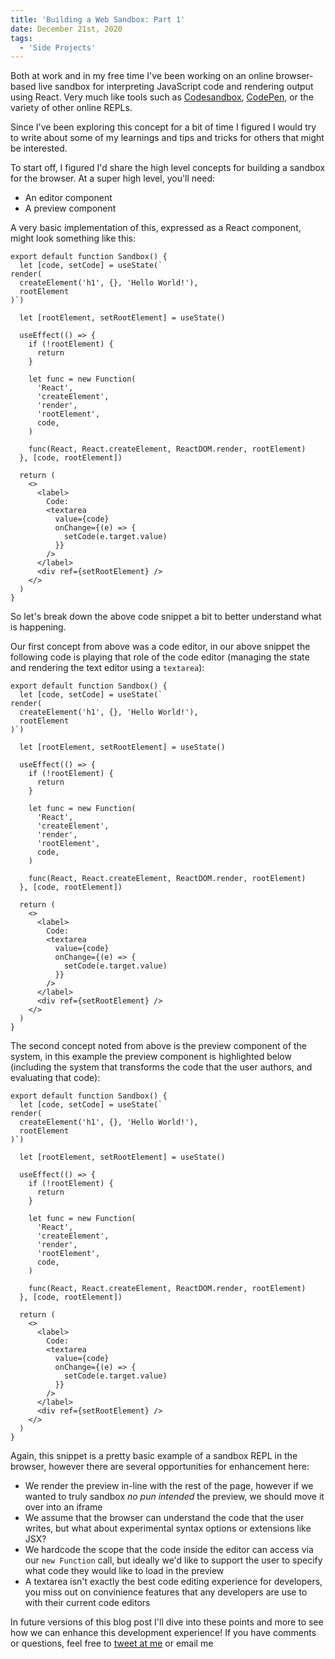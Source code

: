 ```yaml
---
title: 'Building a Web Sandbox: Part 1'
date: December 21st, 2020
tags:
  - 'Side Projects'
---
```


Both at work and in my free time I've been working on an online browser-based
live sandbox for interpreting JavaScript code and rendering output using React.
Very much like tools such as [Codesandbox](https://codesandbox.io/),
[CodePen](https://codepen.io), or the variety of other online REPLs.

Since I've been exploring this concept for a bit of time I figured I would try
to write about some of my learnings and tips and tricks for others that might be
interested.

To start off, I figured I'd share the high level concepts for building a sandbox
for the browser. At a super high level, you'll need:

- An editor component
- A preview component

A very basic implementation of this, expressed as a React component, might look
something like this:

```tsx
export default function Sandbox() {
  let [code, setCode] = useState(`
render(
  createElement('h1', {}, 'Hello World!'),
  rootElement
)`)

  let [rootElement, setRootElement] = useState()

  useEffect(() => {
    if (!rootElement) {
      return
    }

    let func = new Function(
      'React',
      'createElement',
      'render',
      'rootElement',
      code,
    )

    func(React, React.createElement, ReactDOM.render, rootElement)
  }, [code, rootElement])

  return (
    <>
      <label>
        Code:
        <textarea
          value={code}
          onChange={(e) => {
            setCode(e.target.value)
          }}
        />
      </label>
      <div ref={setRootElement} />
    </>
  )
}
```

So let's break down the above code snippet a bit to better understand what is
happening.

Our first concept from above was a code editor, in our above snippet the
following code is playing that role of the code editor (managing the state and
rendering the text editor using a `textarea`):

```tsx highlight=1-5,27-35
export default function Sandbox() {
  let [code, setCode] = useState(`
render(
  createElement('h1', {}, 'Hello World!'),
  rootElement
)`)

  let [rootElement, setRootElement] = useState()

  useEffect(() => {
    if (!rootElement) {
      return
    }

    let func = new Function(
      'React',
      'createElement',
      'render',
      'rootElement',
      code,
    )

    func(React, React.createElement, ReactDOM.render, rootElement)
  }, [code, rootElement])

  return (
    <>
      <label>
        Code:
        <textarea
          value={code}
          onChange={(e) => {
            setCode(e.target.value)
          }}
        />
      </label>
      <div ref={setRootElement} />
    </>
  )
}
```

The second concept noted from above is the preview component of the system, in
this example the preview component is highlighted below (including the system
that transforms the code that the user authors, and evaluating that code):

```tsx highlight=7,9-23,36
export default function Sandbox() {
  let [code, setCode] = useState(`
render(
  createElement('h1', {}, 'Hello World!'),
  rootElement
)`)

  let [rootElement, setRootElement] = useState()

  useEffect(() => {
    if (!rootElement) {
      return
    }

    let func = new Function(
      'React',
      'createElement',
      'render',
      'rootElement',
      code,
    )

    func(React, React.createElement, ReactDOM.render, rootElement)
  }, [code, rootElement])

  return (
    <>
      <label>
        Code:
        <textarea
          value={code}
          onChange={(e) => {
            setCode(e.target.value)
          }}
        />
      </label>
      <div ref={setRootElement} />
    </>
  )
}
```

Again, this snippet is a pretty basic example of a sandbox REPL in the browser,
however there are several opportunities for enhancement here:

- We render the preview in-line with the rest of the page, however if we wanted
  to truly sandbox _no pun intended_ the preview, we should move it over into an
  iframe
- We assume that the browser can understand the code that the user writes, but
  what about experimental syntax options or extensions like JSX?
- We hardcode the scope that the code inside the editor can access via our
  `new Function` call, but ideally we'd like to support the user to specify what
  code they would like to load in the preview
- A textarea isn't exactly the best code editing experience for developers, you
  miss out on convinience features that any developers are use to with their
  current code editors

<!-- prettier-ignore -->
In future versions of this blog post I'll dive into these points and more to see how we can enhance this development experience! If you have comments or questions, feel free to [tweet at me](https://twitter.com/immatthamlin) or <ExternalLink href="mailto:matthewjameshamlin@gmail.com?Subject=Sandbox Part 1">email me</ExternalLink>

